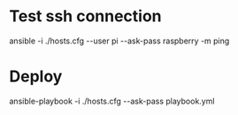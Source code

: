 # Test ssh connection

ansible -i ./hosts.cfg --user pi --ask-pass raspberry -m ping

# Deploy

ansible-playbook -i ./hosts.cfg --ask-pass playbook.yml
